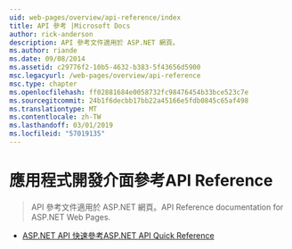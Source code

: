 ```yaml
---
uid: web-pages/overview/api-reference/index
title: API 參考 |Microsoft Docs
author: rick-anderson
description: API 參考文件適用於 ASP.NET 網頁。
ms.author: riande
ms.date: 09/08/2014
ms.assetid: c29776f2-10b5-4632-b383-5f43656d5900
msc.legacyurl: /web-pages/overview/api-reference
msc.type: chapter
ms.openlocfilehash: ff02881684e0058732fc98476454b33bce523c7e
ms.sourcegitcommit: 24b1f6decbb17bb22a45166e5fdb0845c65af498
ms.translationtype: MT
ms.contentlocale: zh-TW
ms.lasthandoff: 03/01/2019
ms.locfileid: "57019135"
---
```

<a name="api-reference"></a><span data-ttu-id="3d578-103">應用程式開發介面參考</span><span class="sxs-lookup"><span data-stu-id="3d578-103">API Reference</span></span>
====================
> <span data-ttu-id="3d578-104">API 參考文件適用於 ASP.NET 網頁。</span><span class="sxs-lookup"><span data-stu-id="3d578-104">API Reference documentation for ASP.NET Web Pages.</span></span>


- [<span data-ttu-id="3d578-105">ASP.NET API 快速參考</span><span class="sxs-lookup"><span data-stu-id="3d578-105">ASP.NET API Quick Reference</span></span>](asp-net-web-pages-api-reference.md)
